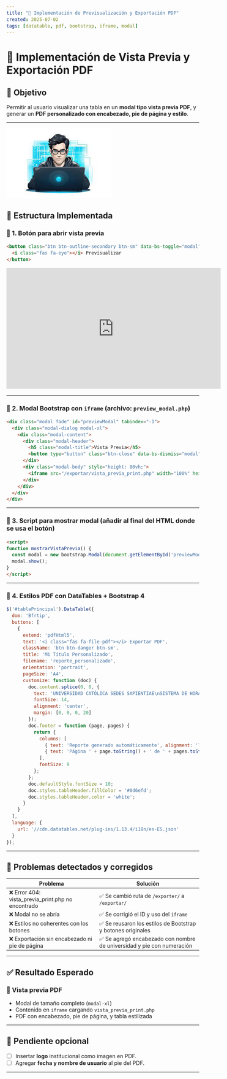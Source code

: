 ```yaml
---
title: "🧾 Implementación de Previsualización y Exportación PDF"
created: 2025-07-02
tags: [datatable, pdf, bootstrap, iframe, modal]
---
```


# 🧾 Implementación de Vista Previa y Exportación PDF

## 📌 Objetivo
Permitir al usuario visualizar una tabla en un **modal tipo vista previa PDF**, y generar un **PDF personalizado con encabezado, pie de página y estilo**.

---
![alt text](w1.jpeg)
## 🧱 Estructura Implementada

### 🔹 1. Botón para abrir vista previa

```html
<button class="btn btn-outline-secondary btn-sm" data-bs-toggle="modal" data-bs-target="#previewModal">
  <i class="fas fa-eye"></i> Previsualizar
</button>
```

<iframe width="560" height="315"
  src="https://www.youtube.com/embed/c2EJRboAYL4"
  title="YouTube video player" frameborder="0"
  allow="accelerometer; autoplay; clipboard-write; encrypted-media; gyroscope; picture-in-picture"
  allowfullscreen>
</iframe>




---

### 🔹 2. Modal Bootstrap con `iframe` (archivo: `preview_modal.php`)

```html
<div class="modal fade" id="previewModal" tabindex="-1">
  <div class="modal-dialog modal-xl">
    <div class="modal-content">
      <div class="modal-header">
        <h5 class="modal-title">Vista Previa</h5>
        <button type="button" class="btn-close" data-bs-dismiss="modal"></button>
      </div>
      <div class="modal-body" style="height: 80vh;">
        <iframe src="/exportar/vista_previa_print.php" width="100%" height="100%" frameborder="0"></iframe>
      </div>
    </div>
  </div>
</div>
```

---

### 🔹 3. Script para mostrar modal (añadir al final del HTML donde se usa el botón)

```html
<script>
function mostrarVistaPrevia() {
  const modal = new bootstrap.Modal(document.getElementById('previewModal'));
  modal.show();
}
</script>
```

---

### 🔹 4. Estilos PDF con DataTables + Bootstrap 4

```js
$('#tablaPrincipal').DataTable({
  dom: 'Bfrtip',
  buttons: [
    {
      extend: 'pdfHtml5',
      text: '<i class="fas fa-file-pdf"></i> Exportar PDF',
      className: 'btn btn-danger btn-sm',
      title: 'Mi Título Personalizado',
      filename: 'reporte_personalizado',
      orientation: 'portrait',
      pageSize: 'A4',
      customize: function (doc) {
        doc.content.splice(0, 0, {
          text: 'UNIVERSIDAD CATÓLICA SEDES SAPIENTIAE\nSISTEMA DE HORARIOS',
          fontSize: 14,
          alignment: 'center',
          margin: [0, 0, 0, 20]
        });
        doc.footer = function (page, pages) {
          return {
            columns: [
              { text: 'Reporte generado automáticamente', alignment: 'left', margin: [40, 0] },
              { text: 'Página ' + page.toString() + ' de ' + pages.toString(), alignment: 'right', margin: [0, 0, 40] }
            ],
            fontSize: 9
          };
        };
        doc.defaultStyle.fontSize = 10;
        doc.styles.tableHeader.fillColor = '#0d6efd';
        doc.styles.tableHeader.color = 'white';
      }
    }
  ],
  language: {
    url: '//cdn.datatables.net/plug-ins/1.13.4/i18n/es-ES.json'
  }
});
```

---

## 🐛 Problemas detectados y corregidos

| Problema | Solución |
|---------|----------|
| ❌ Error 404: vista_previa_print.php no encontrado | ✅ Se cambió ruta de `/exporter/` a `/exportar/` |
| ❌ Modal no se abría | ✅ Se corrigió el ID y uso del `iframe` |
| ❌ Estilos no coherentes con los botones | ✅ Se reusaron los estilos de Bootstrap y botones originales |
| ❌ Exportación sin encabezado ni pie de página | ✅ Se agregó encabezado con nombre de universidad y pie con numeración |

---

## ✅ Resultado Esperado

### 🎯 Vista previa PDF

- Modal de tamaño completo (`modal-xl`)
- Contenido en `iframe` cargando `vista_previa_print.php`
- PDF con encabezado, pie de página, y tabla estilizada

---

## 🧩 Pendiente opcional

- [ ] Insertar **logo** institucional como imagen en PDF.
- [ ] Agregar **fecha y nombre de usuario** al pie del PDF.

---
